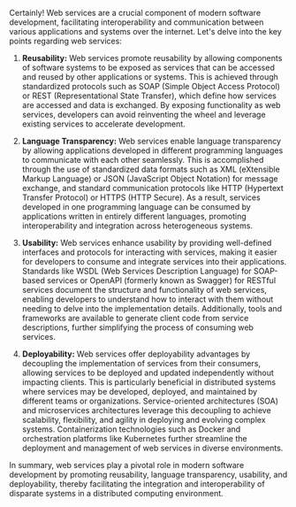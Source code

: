 Certainly! Web services are a crucial component of modern software development, facilitating interoperability and communication between various applications and systems over the internet. Let's delve into the key points regarding web services:

1. **Reusability:**
   Web services promote reusability by allowing components of software systems to be exposed as services that can be accessed and reused by other applications or systems. This is achieved through standardized protocols such as SOAP (Simple Object Access Protocol) or REST (Representational State Transfer), which define how services are accessed and data is exchanged. By exposing functionality as web services, developers can avoid reinventing the wheel and leverage existing services to accelerate development.

2. **Language Transparency:**
   Web services enable language transparency by allowing applications developed in different programming languages to communicate with each other seamlessly. This is accomplished through the use of standardized data formats such as XML (eXtensible Markup Language) or JSON (JavaScript Object Notation) for message exchange, and standard communication protocols like HTTP (Hypertext Transfer Protocol) or HTTPS (HTTP Secure). As a result, services developed in one programming language can be consumed by applications written in entirely different languages, promoting interoperability and integration across heterogeneous systems.

3. **Usability:**
   Web services enhance usability by providing well-defined interfaces and protocols for interacting with services, making it easier for developers to consume and integrate services into their applications. Standards like WSDL (Web Services Description Language) for SOAP-based services or OpenAPI (formerly known as Swagger) for RESTful services document the structure and functionality of web services, enabling developers to understand how to interact with them without needing to delve into the implementation details. Additionally, tools and frameworks are available to generate client code from service descriptions, further simplifying the process of consuming web services.

4. **Deployability:**
   Web services offer deployability advantages by decoupling the implementation of services from their consumers, allowing services to be deployed and updated independently without impacting clients. This is particularly beneficial in distributed systems where services may be developed, deployed, and maintained by different teams or organizations. Service-oriented architectures (SOA) and microservices architectures leverage this decoupling to achieve scalability, flexibility, and agility in deploying and evolving complex systems. Containerization technologies such as Docker and orchestration platforms like Kubernetes further streamline the deployment and management of web services in diverse environments.

In summary, web services play a pivotal role in modern software development by promoting reusability, language transparency, usability, and deployability, thereby facilitating the integration and interoperability of disparate systems in a distributed computing environment.
